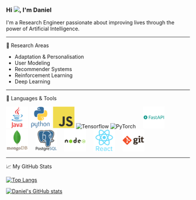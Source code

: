 ### Hi <img src="https://raw.githubusercontent.com/MartinHeinz/MartinHeinz/master/wave.gif" width="30px">, I'm Daniel

I'm a Research Engineer passionate about improving lives through the power of Artificial Intelligence.

---

📘 Research Areas

* Adaptation & Personalisation
* User Modeling
* Recommender Systems
* Reinforcement Learning
* Deep Learning

---

🧰 Languages & Tools

<img src="https://github.com/devicons/devicon/blob/master/icons/java/java-original-wordmark.svg" alt="Java" width="60" height="60"/>
<img src="https://github.com/devicons/devicon/blob/master/icons/python/python-original-wordmark.svg" alt="Python" width="60" height="60"/>
<img src="https://github.com/devicons/devicon/blob/master/icons/javascript/javascript-original.svg" alt="Javascript" width="60" height="60"/>
<img src="https://github.com/valohai/ml-logos/blob/master/tensorflow-tf.svg" alt="Tensorflow" width="60" height="60"/>
<img src="https://github.com/valohai/ml-logos/blob/master/pytorch.svg" alt="PyTorch" width="60" height="60"/>
&nbsp;&nbsp;&nbsp;
<img src="https://github.com/devicons/devicon/blob/master/icons/fastapi/fastapi-original-wordmark.svg" alt="FastAPI" width="60" height="60"/>
&nbsp;&nbsp;&nbsp;
<img src="https://github.com/devicons/devicon/blob/master/icons/mongodb/mongodb-original-wordmark.svg" alt="MongoDB" width="60" height="60"/>
&nbsp;&nbsp;&nbsp;
<img src="https://github.com/devicons/devicon/blob/master/icons/postgresql/postgresql-original-wordmark.svg" alt="PostgreSQL" width="60" height="60"/>
&nbsp;&nbsp;&nbsp;
<img src="https://github.com/devicons/devicon/blob/master/icons/nodejs/nodejs-original-wordmark.svg" alt="Node" width="60" height="60"/>
&nbsp;&nbsp;&nbsp;
<img src="https://github.com/devicons/devicon/blob/master/icons/react/react-original-wordmark.svg" alt="React" width="60" height="60"/>
&nbsp;&nbsp;&nbsp;
<img src="https://github.com/devicons/devicon/blob/master/icons/git/git-original-wordmark.svg" alt="git" width="60" height="60"/>

---

📈 My GitHub Stats

[![Top Langs](https://github-readme-stats.vercel.app/api/top-langs/?username=httpdaniel&hide=html,css,shaderlab,hlsl,c%23,jupyter%20notebook&theme=buefy)](https://github.com/anuraghazra/github-readme-stats)

[![Daniel's GitHub stats](https://github-readme-stats.vercel.app/api?username=httpdaniel&theme=buefy)](https://github.com/anuraghazra/github-readme-stats)
